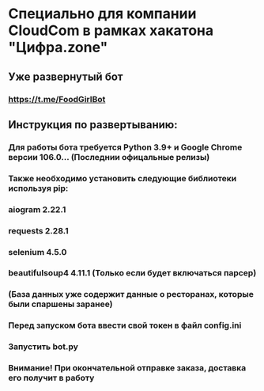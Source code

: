 # Специально для компании CloudCom в рамках хакатона "Цифра.zone"
## Уже развернутый бот
### https://t.me/FoodGirlBot
## Инструкция по развертыванию:
### Для работы бота требуется Python 3.9+ и Google Chrome версии 106.0... (Последнии офицальные релизы)
### Также необходимо установить следующие библиотеки используя pip:
### aiogram	2.22.1
### requests	2.28.1
### selenium	4.5.0
### beautifulsoup4	4.11.1 (Только если будет включаться парсер)
### (База данных уже содержит данные о ресторанах, которые были спаршены заранее)

### Перед запуском бота ввести свой токен в файл config.ini
### Запустить bot.py
### Внимание! При окончательной отправке заказа, доставка его получит в работу
